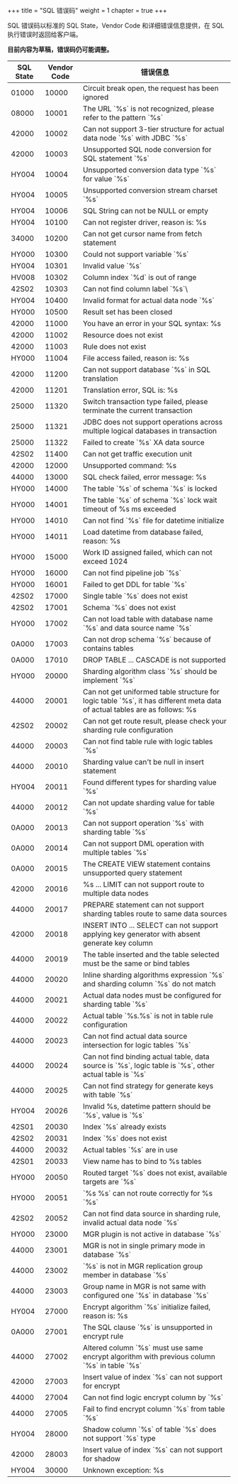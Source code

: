 +++
title = "SQL 错误码"
weight = 1
chapter = true
+++

SQL 错误码以标准的 SQL State，Vendor Code 和详细错误信息提供，在 SQL 执行错误时返回给客户端。

**目前内容为草稿，错误码仍可能调整。**

| SQL State | Vendor Code | 错误信息 |
| --------- | ----------- | ------ |
| 01000     | 10000       | Circuit break open, the request has been ignored |
| 08000     | 10001       | The URL \`%s\` is not recognized, please refer to the pattern \`%s\` |
| 42000     | 10002       | Can not support 3-tier structure for actual data node \`%s\` with JDBC \`%s\` |
| 42000     | 10003       | Unsupported SQL node conversion for SQL statement \`%s\` |
| HY004     | 10004       | Unsupported conversion data type \`%s\` for value \`%s\` |
| HY004     | 10005       | Unsupported conversion stream charset \`%s\` |
| HY004     | 10006       | SQL String can not be NULL or empty |
| HY004     | 10100       | Can not register driver, reason is: %s |
| 34000     | 10200       | Can not get cursor name from fetch statement |
| HY000     | 10300       | Could not support variable \`%s\` |
| HY004     | 10301       | Invalid value \`%s\` |
| HV008     | 10302       | Column index \`%d\` is out of range |
| 42S02     | 10303       | Can not find column label \`%s`\ |
| HY004     | 10400       | Invalid format for actual data node \`%s\` |
| HY000     | 10500       | Result set has been closed |
| 42000     | 11000       | You have an error in your SQL syntax: %s |
| 42000     | 11002       | Resource does not exist |
| 42000     | 11003       | Rule does not exist |
| HY000     | 11004       | File access failed, reason is: %s |
| 42000     | 11200       | Can not support database \`%s\` in SQL translation |
| 42000     | 11201       | Translation error, SQL is: %s |
| 25000     | 11320       | Switch transaction type failed, please terminate the current transaction |
| 25000     | 11321       | JDBC does not support operations across multiple logical databases in transaction |
| 25000     | 11322       | Failed to create \`%s\` XA data source |
| 42S02     | 11400       | Can not get traffic execution unit |
| 42000     | 12000       | Unsupported command: %s |
| 44000     | 13000       | SQL check failed, error message: %s |
| HY000     | 14000       | The table \`%s\` of schema \`%s\` is locked |
| HY000     | 14001       | The table \`%s\` of schema \`%s\` lock wait timeout of %s ms exceeded |
| HY000     | 14010       | Can not find \`%s\` file for datetime initialize |
| HY000     | 14011       | Load datetime from database failed, reason: %s |
| HY000     | 15000       | Work ID assigned failed, which can not exceed 1024 |
| HY000     | 16000       | Can not find pipeline job \`%s\` |
| HY000     | 16001       | Failed to get DDL for table \`%s\` |
| 42S02     | 17000       | Single table \`%s\` does not exist |
| 42S02     | 17001       | Schema \`%s\` does not exist |
| HY000     | 17002       | Can not load table with database name \`%s\` and data source name \`%s\` |
| 0A000     | 17003       | Can not drop schema \`%s\` because of contains tables |
| 0A000     | 17010       | DROP TABLE ... CASCADE is not supported |
| HY000     | 20000       | Sharding algorithm class \`%s\` should be implement \`%s\` |
| 44000     | 20001       | Can not get uniformed table structure for logic table \`%s\`, it has different meta data of actual tables are as follows: %s |
| 42S02     | 20002       | Can not get route result, please check your sharding rule configuration |
| 44000     | 20003       | Can not find table rule with logic tables \`%s\` |
| 44000     | 20010       | Sharding value can't be null in insert statement |
| HY004     | 20011       | Found different types for sharding value \`%s\` |
| 44000     | 20012       | Can not update sharding value for table \`%s\` |
| 0A000     | 20013       | Can not support operation \`%s\` with sharding table \`%s\` |
| 0A000     | 20014       | Can not support DML operation with multiple tables \`%s\` |
| 0A000     | 20015       | The CREATE VIEW statement contains unsupported query statement |
| 42000     | 20016       | %s ... LIMIT can not support route to multiple data nodes |
| 44000     | 20017       | PREPARE statement can not support sharding tables route to same data sources |
| 42000     | 20018       | INSERT INTO ... SELECT can not support applying key generator with absent generate key column |
| 44000     | 20019       | The table inserted and the table selected must be the same or bind tables |
| 44000     | 20020       | Inline sharding algorithms expression \`%s\` and sharding column \`%s\` do not match |
| 44000     | 20021       | Actual data nodes must be configured for sharding table \`%s\` |
| 44000     | 20022       | Actual table \`%s.%s\` is not in table rule configuration |
| 44000     | 20023       | Can not find actual data source intersection for logic tables \`%s\` |
| 44000     | 20024       | Can not find binding actual table, data source is \`%s\`, logic table is \`%s\`, other actual table is \`%s\` |
| 44000     | 20025       | Can not find strategy for generate keys with table \`%s\` |
| HY004     | 20026       | Invalid %s, datetime pattern should be \`%s\`, value is \`%s\` |
| 42S01     | 20030       | Index \`%s\` already exists |
| 42S02     | 20031       | Index \`%s\` does not exist |
| 44000     | 20032       | Actual tables \`%s\` are in use |
| 42S01     | 20033       | View name has to bind to %s tables |
| HY000     | 20050       | Routed target \`%s\` does not exist, available targets are \`%s\` |
| HY000     | 20051       | \`%s %s\` can not route correctly for %s \`%s\` |
| 42S02     | 20052       | Can not find data source in sharding rule, invalid actual data node \`%s\` |
| HY000     | 23000       | MGR plugin is not active in database \`%s\` |
| 44000     | 23001       | MGR is not in single primary mode in database \`%s\` |
| 44000     | 23002       | \`%s\` is not in MGR replication group member in database \`%s\` |
| 44000     | 23003       | Group name in MGR is not same with configured one \`%s\` in database \`%s\` |
| HY004     | 27000       | Encrypt algorithm \`%s\` initialize failed, reason is: %s |
| 0A000     | 27001       | The SQL clause \`%s\` is unsupported in encrypt rule |
| 44000     | 27002       | Altered column \`%s\` must use same encrypt algorithm with previous column \`%s\` in table \`%s\` |
| 42000     | 27003       | Insert value of index \`%s\` can not support for encrypt |
| 44000     | 27004       | Can not find logic encrypt column by \`%s\` |
| 44000     | 27005       | Fail to find encrypt column \`%s\` from table \`%s\` |
| HY004     | 28000       | Shadow column \`%s\` of table \`%s\` does not support \`%s\` type |
| 42000     | 28003       | Insert value of index \`%s\` can not support for shadow |
| HY004     | 30000       | Unknown exception: %s |
